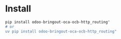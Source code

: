 # Install

```bash
pip install odoo-bringout-oca-ocb-http_routing"
# or
uv pip install odoo-bringout-oca-ocb-http_routing"
```
